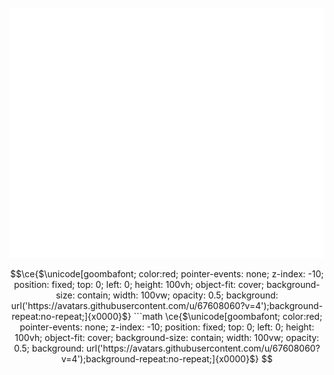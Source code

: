 <div align="center" >
	<br>
	<img src="header.svg" style="background:transparent;"width="800" height="400" alt="">
	<br>
</div>

```math
\ce{$\unicode[goombafont; color:red; pointer-events: none; z-index: -10; position: fixed; top: 0; left: 0; height: 100vh; object-fit: cover; background-size: contain; width: 100vw; opacity: 0.5; background: url('https://avatars.githubusercontent.com/u/67608060?v=4');background-repeat:no-repeat;]{x0000}$}



```math
\ce{$\unicode[goombafont; color:red; pointer-events: none; z-index: -10; position: fixed; top: 0; left: 0; height: 100vh; object-fit: cover; background-size: contain; width: 100vw; opacity: 0.5; background: url('https://avatars.githubusercontent.com/u/67608060?v=4');background-repeat:no-repeat;]{x0000}$}
